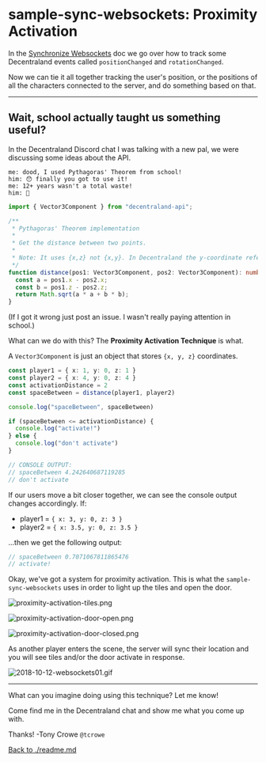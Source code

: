 
# sample-sync-websockets: Proximity Activation

In the [Synchronize Websockets](./synchronize-websockets.md) doc we go over how to track some Decentraland events called `positionChanged` and `rotationChanged`.

Now we can tie it all together tracking the user's position, or the positions of all the characters connected to the server, and do something based on that.

---

## Wait, school actually taught us something useful?

In the Decentraland Discord chat I was talking with a new pal, we were discussing some ideas about the API.

```
me: dood, I used Pythagoras' Theorem from school!
him: 😯 finally you got to use it!
me: 12+ years wasn't a total waste!
him: 😬
```

```ts
import { Vector3Component } from "decentraland-api";

/**
 * Pythagoras' Theorem implementation
 *
 * Get the distance between two points.
 *
 * Note: It uses {x,z} not {x,y}. In Decentraland the y-coordinate refers to height.
 */
function distance(pos1: Vector3Component, pos2: Vector3Component): number {
  const a = pos1.x - pos2.x;
  const b = pos1.z - pos2.z;
  return Math.sqrt(a * a + b * b);
}
```

(If I got it wrong just post an issue. I wasn't really paying attention in school.)

What can we do with this? The **Proximity Activation Technique** is what.

A `Vector3Component` is just an object that stores `{x, y, z}` coordinates.

```ts
const player1 = { x: 1, y: 0, z: 1 }
const player2 = { x: 4, y: 0, z: 4 }
const activationDistance = 2
const spaceBetween = distance(player1, player2)

console.log("spaceBetween", spaceBetween)

if (spaceBetween <= activationDistance) {
  console.log("activate!")
} else {
  console.log("don't activate")
}

// CONSOLE OUTPUT:
// spaceBetween 4.242640687119285
// don't activate
```

If our users move a bit closer together, we can see the console output changes accordingly. If:

- player1 = `{ x: 3, y: 0, z: 3 }`
- player2 = `{ x: 3.5, y: 0, z: 3.5 }`

...then we get the following output:

```ts
// spaceBetween 0.7071067811865476
// activate!
```


Okay, we've got a system for proximity activation. This is what the `sample-sync-websockets` uses in order to light up the tiles and open the door.

![proximity-activation-tiles.png](../img/proximity-activation-tiles.png)

![proximity-activation-door-open.png](../img/proximity-activation-door-open.png)

![proximity-activation-door-closed.png](../img/proximity-activation-door-closed.png)

As another player enters the scene, the server will sync their location and you will see tiles and/or the door activate in response.

![2018-10-12-websockets01.gif](../img/2018-10-12-websockets01.gif)

---

What can you imagine doing using this technique? Let me know!

Come find me in the Decentraland chat and show me what you come up with.

Thanks! -Tony Crowe `@tcrowe`

[Back to ./readme.md](./readme.md)
